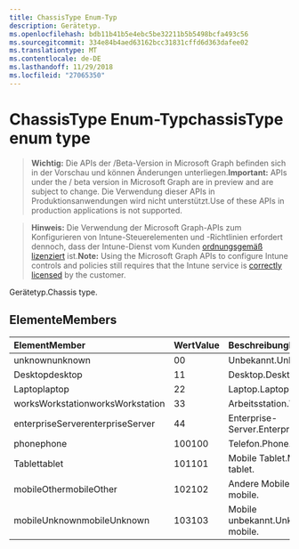 ```yaml
---
title: ChassisType Enum-Typ
description: Gerätetyp.
ms.openlocfilehash: bdb11b41b5e4ebc5be32211b5b5498bcfa493c56
ms.sourcegitcommit: 334e84b4aed63162bcc31831cffd6d363dafee02
ms.translationtype: MT
ms.contentlocale: de-DE
ms.lasthandoff: 11/29/2018
ms.locfileid: "27065350"
---
```

# <a name="chassistype-enum-type"></a><span data-ttu-id="36956-103">ChassisType Enum-Typ</span><span class="sxs-lookup"><span data-stu-id="36956-103">chassisType enum type</span></span>

> <span data-ttu-id="36956-104">**Wichtig:** Die APIs der /Beta-Version in Microsoft Graph befinden sich in der Vorschau und können Änderungen unterliegen.</span><span class="sxs-lookup"><span data-stu-id="36956-104">**Important:** APIs under the / beta version in Microsoft Graph are in preview and are subject to change.</span></span> <span data-ttu-id="36956-105">Die Verwendung dieser APIs in Produktionsanwendungen wird nicht unterstützt.</span><span class="sxs-lookup"><span data-stu-id="36956-105">Use of these APIs in production applications is not supported.</span></span>

> <span data-ttu-id="36956-106">**Hinweis:** Die Verwendung der Microsoft Graph-APIs zum Konfigurieren von Intune-Steuerelementen und -Richtlinien erfordert dennoch, dass der Intune-Dienst vom Kunden [ordnungsgemäß lizenziert](https://go.microsoft.com/fwlink/?linkid=839381) ist.</span><span class="sxs-lookup"><span data-stu-id="36956-106">**Note:** Using the Microsoft Graph APIs to configure Intune controls and policies still requires that the Intune service is [correctly licensed](https://go.microsoft.com/fwlink/?linkid=839381) by the customer.</span></span>

<span data-ttu-id="36956-107">Gerätetyp.</span><span class="sxs-lookup"><span data-stu-id="36956-107">Chassis type.</span></span>
## <a name="members"></a><span data-ttu-id="36956-108">Elemente</span><span class="sxs-lookup"><span data-stu-id="36956-108">Members</span></span>
|<span data-ttu-id="36956-109">Element</span><span class="sxs-lookup"><span data-stu-id="36956-109">Member</span></span>|<span data-ttu-id="36956-110">Wert</span><span class="sxs-lookup"><span data-stu-id="36956-110">Value</span></span>|<span data-ttu-id="36956-111">Beschreibung</span><span class="sxs-lookup"><span data-stu-id="36956-111">Description</span></span>|
|:---|:---|:---|
|<span data-ttu-id="36956-112">unknown</span><span class="sxs-lookup"><span data-stu-id="36956-112">unknown</span></span>|<span data-ttu-id="36956-113">0</span><span class="sxs-lookup"><span data-stu-id="36956-113">0</span></span>|<span data-ttu-id="36956-114">Unbekannt.</span><span class="sxs-lookup"><span data-stu-id="36956-114">Unknown.</span></span>|
|<span data-ttu-id="36956-115">Desktop</span><span class="sxs-lookup"><span data-stu-id="36956-115">desktop</span></span>|<span data-ttu-id="36956-116">1</span><span class="sxs-lookup"><span data-stu-id="36956-116">1</span></span>|<span data-ttu-id="36956-117">Desktop.</span><span class="sxs-lookup"><span data-stu-id="36956-117">Desktop.</span></span>|
|<span data-ttu-id="36956-118">Laptop</span><span class="sxs-lookup"><span data-stu-id="36956-118">laptop</span></span>|<span data-ttu-id="36956-119">2</span><span class="sxs-lookup"><span data-stu-id="36956-119">2</span></span>|<span data-ttu-id="36956-120">Laptop.</span><span class="sxs-lookup"><span data-stu-id="36956-120">Laptop.</span></span>|
|<span data-ttu-id="36956-121">worksWorkstation</span><span class="sxs-lookup"><span data-stu-id="36956-121">worksWorkstation</span></span>|<span data-ttu-id="36956-122">3</span><span class="sxs-lookup"><span data-stu-id="36956-122">3</span></span>|<span data-ttu-id="36956-123">Arbeitsstation.</span><span class="sxs-lookup"><span data-stu-id="36956-123">Workstation.</span></span>|
|<span data-ttu-id="36956-124">enterpriseServer</span><span class="sxs-lookup"><span data-stu-id="36956-124">enterpriseServer</span></span>|<span data-ttu-id="36956-125">4</span><span class="sxs-lookup"><span data-stu-id="36956-125">4</span></span>|<span data-ttu-id="36956-126">Enterprise-Server.</span><span class="sxs-lookup"><span data-stu-id="36956-126">Enterprise server.</span></span>|
|<span data-ttu-id="36956-127">phone</span><span class="sxs-lookup"><span data-stu-id="36956-127">phone</span></span>|<span data-ttu-id="36956-128">100</span><span class="sxs-lookup"><span data-stu-id="36956-128">100</span></span>|<span data-ttu-id="36956-129">Telefon.</span><span class="sxs-lookup"><span data-stu-id="36956-129">Phone.</span></span>|
|<span data-ttu-id="36956-130">Tablet</span><span class="sxs-lookup"><span data-stu-id="36956-130">tablet</span></span>|<span data-ttu-id="36956-131">101</span><span class="sxs-lookup"><span data-stu-id="36956-131">101</span></span>|<span data-ttu-id="36956-132">Mobile Tablet.</span><span class="sxs-lookup"><span data-stu-id="36956-132">Mobile tablet.</span></span>|
|<span data-ttu-id="36956-133">mobileOther</span><span class="sxs-lookup"><span data-stu-id="36956-133">mobileOther</span></span>|<span data-ttu-id="36956-134">102</span><span class="sxs-lookup"><span data-stu-id="36956-134">102</span></span>|<span data-ttu-id="36956-135">Andere Mobile.</span><span class="sxs-lookup"><span data-stu-id="36956-135">Other mobile.</span></span>|
|<span data-ttu-id="36956-136">mobileUnknown</span><span class="sxs-lookup"><span data-stu-id="36956-136">mobileUnknown</span></span>|<span data-ttu-id="36956-137">103</span><span class="sxs-lookup"><span data-stu-id="36956-137">103</span></span>|<span data-ttu-id="36956-138">Mobile unbekannt.</span><span class="sxs-lookup"><span data-stu-id="36956-138">Unknown mobile.</span></span>|





